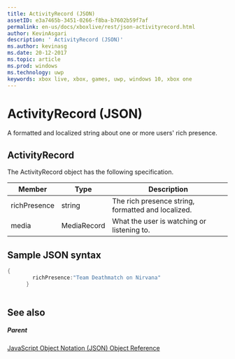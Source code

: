 ```yaml
---
title: ActivityRecord (JSON)
assetID: e3a7465b-3451-0266-f8ba-b7602b59f7af
permalink: en-us/docs/xboxlive/rest/json-activityrecord.html
author: KevinAsgari
description: ' ActivityRecord (JSON)'
ms.author: kevinasg
ms.date: 20-12-2017
ms.topic: article
ms.prod: windows
ms.technology: uwp
keywords: xbox live, xbox, games, uwp, windows 10, xbox one
---
```



# ActivityRecord (JSON)
A formatted and localized string about one or more users' rich presence. 
<a id="ID4EN"></a>

 
## ActivityRecord
 
The ActivityRecord object has the following specification.
 
| Member| Type| Description| 
| --- | --- | --- | 
| richPresence| string| The rich presence string, formatted and localized.| 
| media| MediaRecord| What the user is watching or listening to.| 
  
<a id="ID4ETB"></a>

 
## Sample JSON syntax
 

```cpp
{
        richPresence:"Team Deathmatch on Nirvana"
      }
    
```

  
<a id="ID4E3B"></a>

 
## See also
 
<a id="ID4E5B"></a>

 
##### Parent 

[JavaScript Object Notation (JSON) Object Reference](atoc-xboxlivews-reference-json.md)

   